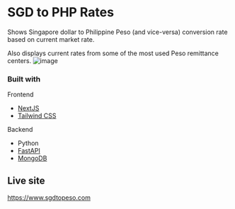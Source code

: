 # SGD to PHP Rates

Shows Singapore dollar to Philippine Peso (and vice-versa) conversion rate based on current market rate.

Also displays current rates from some of the most used Peso remittance centers.
![image](https://user-images.githubusercontent.com/25724464/218394270-1d38c568-02a2-45c2-88f8-8d21dc828738.png)

### Built with
Frontend
- [NextJS](https://nextjs.org)
- [Tailwind CSS](https://tailwindcss.com)

Backend
- Python
- [FastAPI](https://fastapi.tiangolo.com)
- [MongoDB](https://www.mongodb.com)

## Live site
https://www.sgdtopeso.com

